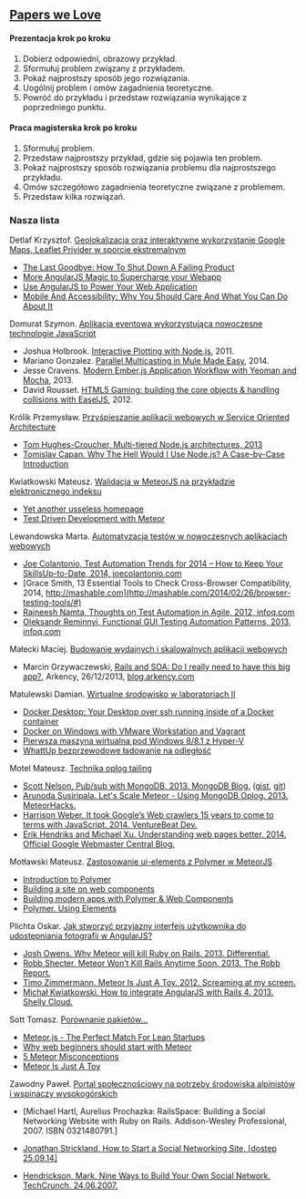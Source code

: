 ## [Papers we Love](https://github.com/papers-we-love/papers-we-love)

#### Prezentacja krok po kroku

1. Dobierz odpowiedni, obrazowy przykład.
1. Sformułuj problem związany z przykładem.
1. Pokaż najprostszy sposób jego rozwiązania.
1. Uogólnij problem i omów zagadnienia teoretyczne.
1. Powróć do przykładu i przedstaw rozwiązania
   wynikające z poprzedniego punktu.

#### Praca magisterska krok po kroku

1. Sformułuj problem.
1. Przedstaw najprostszy przykład, gdzie się pojawia ten problem.
1. Pokaż najprostszy sposób rozwiązania problemu
   dla najprostszego przykładu.
1. Omów szczegółowo zagadnienia teoretyczne związane z problemem.
1. Przedstaw kilka rozwiązań.


### Nasza lista

Detlaf Krzysztof. [Geolokalizacja oraz interaktywne wykorzystanie Google Maps, Leaflet Privider w sporcie ekstremalnym](https://github.com/kdetlaf/magisterka)
- [The Last Goodbye: How To Shut Down A Failing Product](http://www.smashingmagazine.com/2014/05/19/last-goodbye-shut-down-failing-product/)
- [More AngularJS Magic to Supercharge your Webapp](http://www.yearofmoo.com/2012/10/more-angularjs-magic-to-supercharge-your-webapp.html)
- [Use AngularJS to Power Your Web Application](http://www.yearofmoo.com/2012/08/use-angularjs-to-power-your-web-application.html)
- [Mobile And Accessibility: Why You Should Care And What You Can Do About It](http://www.smashingmagazine.com/2014/05/21/mobile-accessibility-why-care-what-can-you-do/)

Domurat Szymon. [Aplikacja eventowa wykorzystująca nowoczesne technologie JavaScript](https://github.com/sdomurat/mgr)
- Joshua Holbrook. [Interactive Plotting with Node.js](http://jesusabdullah.github.io/2011/02/26/plolt.html), 2011.
- Mariano Gonzalez. [Parallel Multicasting in Mule Made Easy](http://blogs.mulesoft.org/parallel-multicasting-simplified/), 2014.
- Jesse Cravens. [Modern Ember.js Application Workflow with Yeoman and Mocha](http://tech.pro/tutorial/1249/modern-emberjs-application-workflow-with-yeoman-and-mocha), 2013.
- David Rousset. [HTML5 Gaming: building the core objects & handling collisions with EaselJS](http://blogs.msdn.com/b/davrous/archive/2011/07/29/html5-gaming-building-the-core-objects-amp-handling-collisions-with-easeljs.aspx), 2012.


Królik Przemysław. [Przyśpieszanie aplikacji webowych w Service Oriented Architecture](https://github.com/Necromos/mgr)
- [Tom Hughes-Croucher, Multi-tiered Node.js architectures, 2013](https://www.youtube.com/watch?v=xzX5nXj__3I)
- [Tomislav Capan, Why The Hell Would I Use Node.js? A Case-by-Case Introduction](http://www.toptal.com/nodejs/why-the-hell-would-i-use-node-js)


Kwiatkowski Mateusz. [Walidacja w MeteorJS na przykładzie elektronicznego indeksu](https://github.com/Flover/praca_magisterska)
- [Yet another usseless homepage](http://yauh.de/articles/376/best-learning-resources-for-meteorjs)
- [Test Driven Development with Meteor](http://www.sitepoint.com/test-driven-development-with-meteor/)


Lewandowska Marta. [Automatyzacja testów w nowoczesnych aplikacjach webowych](https://github.com/mlewandowska/thesis)
- [Joe Colantonio, Test Automation Trends for 2014 – How to Keep Your SkillsUp-to-Date, 2014, joecolantonio.com](http://www.joecolantonio.com/2014/01/14/test-automation-trends-for-2014-how-to-keep-your-skills-up-to-date/)
- [Grace Smith, 13 Essential Tools to Check Cross-Browser Compatibility, 2014, http://mashable.com](http://mashable.com/2014/02/26/browser-testing-tools/#)
- [Rajneesh Namta, Thoughts on Test Automation in Agile, 2012, infoq.com](http://www.infoq.com/articles/thoughts-on-test-automation-in-agile)
- [Oleksandr Reminnyi, Functional GUI Testing Automation Patterns, 2013, infoq.com](http://www.infoq.com/articles/gui-automation-patterns)


Małecki Maciej. [Budowanie wydajnych i skalowalnych aplikacji webowych](https://github.com/smt116/master-thesis)
- Marcin Grzywaczewski, [Rails and SOA: Do I really need to have this big app?](http://blog.arkency.com/2013/12/rails-and-soa-do-i-really-need-to-have-this-big-app/), Arkency, 26/12/2013, [blog.arkency.com](http://blog.arkency.com)


Matulewski Damian. [Wirtualne środowisko w laboratoriach II](https://github.com/dmatulewski/mgr)
- [Docker Desktop: Your Desktop over ssh running inside of a Docker container](http://blog.docker.io/2013/07/docker-desktop-your-desktop-over-ssh-running-inside-of-a-docker-container/)
- [Docker on Windows with VMware Workstation and Vagrant](http://vbyron.com/blog/docker-windows-vmware-workstation-vagrant/)
- [Pierwsza maszyna wirtualna pod Windows 8/8.1 z Hyper-V](http://www.virtual-it.pl/artykuly/4698-pierwsza-maszyna-wirtualna-pod-windows-8-8-1-z-hyper-v.html)
- [WhattUp bezprzewodowe ładowanie na odległość](http://www.conowego.pl/aktualnosci/wattup-pozwala-na-bezprzewodowe-ladowanie-na-odleglosc-11706/)


Motel Mateusz. [Technika oplog tailing](https://github.com/mmotel/master-thesis)
- [Scott Nelson. Pub/sub with MongoDB. 2013. MongoDB Blog.](http://blog.mongodb.org/post/29495793738/pub-sub-with-mongodb) ([gist](https://gist.github.com/scttnlsn/3210919), [git](https://github.com/scttnlsn/mubsub))
- [Arunoda Susiripala. Let's Scale Meteor - Using MongoDB Oplog. 2013. MeteorHacks.](http://meteorhacks.com/lets-scale-meteor.html)
- [Harrison Weber. It took Google’s Web crawlers 15 years to come to terms with JavaScript. 2014. VentureBeat Dev. ](http://venturebeat.com/2014/05/23/it-took-googles-web-crawlers-15-years-to-come-to-terms-with-javascript/)
- [Erik Hendriks and Michael Xu. Understanding web pages better. 2014. Official Google Webmaster Central Blog. ](http://googlewebmastercentral.blogspot.com/2014/05/understanding-web-pages-better.html)


Motławski Mateusz. [Zastosowanie ui-elements z Polymer w MeteorJS](https://github.com/miotla007/magisterka)
- [Introduction to Polymer](http://www.youtube.com/watch?v=8-Zq2KUN6jM&list=PLRAVCSU_HVYu-zlRaqArF8Ytwz1jlMOIM)
- [Building a site on web components](http://www.youtube.com/watch?v=FarTf5P8Wsg)
- [Building modern apps with Polymer & Web Components](http://www.youtube.com/watch?v=VMVj_jR75vE)
- [Polymer. Using Elements](http://www.polymer-project.org/docs/start/usingelements.html)


Plichta Oskar. [Jak stworzyć przyjazny interfejs użytkownika do udostępniania fotografii w AngularJS?](https://github.com/oplichta/magisterka)
- [Josh Owens. Why Meteor will kill Ruby on Rails. 2013. Differential. ](http://differential.io/blog/meteor-killin-rails)
- [Robb Shecter. Meteor Won’t Kill Rails Anytime Soon. 2013. The Robb Report. ](http://robb.weblaws.org/2013/11/09/rails-will-ruby-kill-meteor-on-why/)
- [Timo Zimmermann. Meteor Is Just A Toy. 2012. Screaming at my screen. ](http://www.screamingatmyscreen.com/2012/4/meteor-is-just-a-toy/)
- [Michał Kwiatkowski. How to integrate AngularJS with Rails 4. 2013. Shelly Cloud. ](https://shellycloud.com/blog/2013/10/how-to-integrate-angularjs-with-rails-4)


Sott Tomasz. [Porównanie pakietów…](https://github.com/tsott/mgr)
- [Meteor.js - The Perfect Match For Lean Startups](http://www.manuel-schoebel.com/blog/meteorjs-the-perfect-match-for-lean-startups)
- [Why web beginners should start with Meteor](https://www.meteor.com/blog/2013/12/13/why-web-beginners-should-start-with-meteor)
- [5 Meteor Misconceptions](https://www.discovermeteor.com/blog/meteor-misconceptions/)
- [Meteor Is Just A Toy](http://www.screamingatmyscreen.com/2012/4/meteor-is-just-a-toy/)


Zawodny Paweł. [Portal społecznościowy na potrzeby środowiska alpinistów i wspinaczy wysokogórskich](https://github.com/pawelzawodny/Praca-Magisterska)
- [Michael Hartl, Aurelius Prochazka: RailsSpace: Building a Social Networking Website with Ruby on Rails. Addison-Wesley Professional, 2007. ISBN 0321480791.]
- [Jonathan Strickland, How to Start a Social Networking Site, [dostęp 25.09.14]](http://computer.howstuffworks.com/internet/social-networking/information/start-social-networking-site.htm)

- [Hendrickson, Mark. Nine Ways to Build Your Own Social Network. TechCrunch. 24.06.2007.](http://www.techcrunch.com/2007/07/24/9-ways-to-build-your-own-social-network/)
